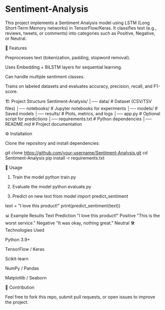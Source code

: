 ﻿# Sentiment-Analysis


 This project implements a Sentiment Analysis model using LSTM (Long Short-Term Memory networks) in TensorFlow/Keras.
It classifies text (e.g., reviews, tweets, or comments) into categories such as Positive, Negative, or Neutral.

📌 Features

Preprocesses text (tokenization, padding, stopword removal).

Uses Embedding + BiLSTM layers for sequential learning.

Can handle multiple sentiment classes.

Trains on labeled datasets and evaluates accuracy, precision, recall, and F1-score.

🏗 Project Structure
Sentiment-Analysis/
│── data/                # Dataset (CSV/TSV files)
│── notebooks/           # Jupyter notebooks for experiments
│── models/              # Saved models
│── results/             # Plots, metrics, and logs
│── app.py               # Optional script for predictions
│── requirements.txt     # Python dependencies
│── README.md            # Project documentation

⚙️ Installation

Clone the repository and install dependencies:

git clone https://github.com/your-username/Sentiment-Analysis.git
cd Sentiment-Analysis
pip install -r requirements.txt

🚀 Usage
1. Train the model
python train.py

2. Evaluate the model
python evaluate.py

3. Predict on new text
from model import predict_sentiment

text = "I love this product!"
print(predict_sentiment(text))

📊 Example Results
Text	Prediction
"I love this product!"	Positive
"This is the worst service."	Negative
"It was okay, nothing great."	Neutral
🛠 Technologies Used

Python 3.9+

TensorFlow / Keras

Scikit-learn

NumPy / Pandas

Matplotlib / Seaborn

🤝 Contribution

Feel free to fork this repo, submit pull requests, or open issues to improve the project.

